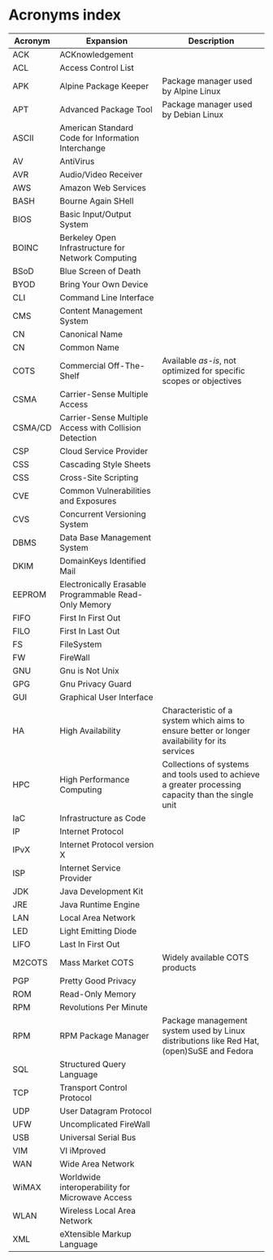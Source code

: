 # Acronyms index

| Acronym | Expansion                                              | Description                                                                                         |
| ------- | ------------------------------------------------------ | --------------------------------------------------------------------------------------------------- |
| ACK     | ACKnowledgement                                        |                                                                                                     |
| ACL     | Access Control List                                    |                                                                                                     |
| APK     | Alpine Package Keeper                                  | Package manager used by Alpine Linux                                                                |
| APT     | Advanced Package Tool                                  | Package manager used by Debian Linux                                                                |
| ASCII   | American Standard Code for Information Interchange     |                                                                                                     |
| AV      | AntiVirus                                              |                                                                                                     |
| AVR     | Audio/Video Receiver                                   |                                                                                                     |
| AWS     | Amazon Web Services                                    |                                                                                                     |
| BASH    | Bourne Again SHell                                     |                                                                                                     |
| BIOS    | Basic Input/Output System                              |                                                                                                     |
| BOINC   | Berkeley Open Infrastructure for Network Computing     |                                                                                                     |
| BSoD    | Blue Screen of Death                                   |                                                                                                     |
| BYOD    | Bring Your Own Device                                  |                                                                                                     |
| CLI     | Command Line Interface                                 |                                                                                                     |
| CMS     | Content Management System                              |                                                                                                     |
| CN      | Canonical Name                                         |                                                                                                     |
| CN      | Common Name                                            |                                                                                                     |
| COTS    | Commercial Off-The-Shelf                               | Available _as-is_, not optimized for specific scopes or objectives                                  |
| CSMA    | Carrier-Sense Multiple Access                          |                                                                                                     |
| CSMA/CD | Carrier-Sense Multiple Access with Collision Detection |                                                                                                     |
| CSP     | Cloud Service Provider                                 |                                                                                                     |
| CSS     | Cascading Style Sheets                                 |                                                                                                     |
| CSS     | Cross-Site Scripting                                   |                                                                                                     |
| CVE     | Common Vulnerabilities and Exposures                   |                                                                                                     |
| CVS     | Concurrent Versioning System                           |                                                                                                     |
| DBMS    | Data Base Management System                            |                                                                                                     |
| DKIM    | DomainKeys Identified Mail                             |                                                                                                     |
| EEPROM  | Electronically Erasable Programmable Read-Only Memory  |                                                                                                     |
| FIFO    | First In First Out                                     |                                                                                                     |
| FILO    | First In Last Out                                      |                                                                                                     |
| FS      | FileSystem                                             |                                                                                                     |
| FW      | FireWall                                               |                                                                                                     |
| GNU     | Gnu is Not Unix                                        |                                                                                                     |
| GPG     | Gnu Privacy Guard                                      |                                                                                                     |
| GUI     | Graphical User Interface                               |                                                                                                     |
| HA      | High Availability                                      | Characteristic of a system which aims to ensure better or longer availability for its services      |
| HPC     | High Performance Computing                             | Collections of systems and tools used to achieve a greater processing capacity than the single unit |
| IaC     | Infrastructure as Code                                 |                                                                                                     |
| IP      | Internet Protocol                                      |                                                                                                     |
| IPvX    | Internet Protocol version X                            |                                                                                                     |
| ISP     | Internet Service Provider                              |                                                                                                     |
| JDK     | Java Development Kit                                   |                                                                                                     |
| JRE     | Java Runtime Engine                                    |                                                                                                     |
| LAN     | Local Area Network                                     |                                                                                                     |
| LED     | Light Emitting Diode                                   |                                                                                                     |
| LIFO    | Last In First Out                                      |                                                                                                     |
| M2COTS  | Mass Market COTS                                       | Widely available COTS products                                                                      |
| PGP     | Pretty Good Privacy                                    |                                                                                                     |
| ROM     | Read-Only Memory                                       |                                                                                                     |
| RPM     | Revolutions Per Minute                                 |                                                                                                     |
| RPM     | RPM Package Manager                                    | Package management system used by Linux distributions like Red Hat, (open)SuSE and Fedora           |
| SQL     | Structured Query Language                              |                                                                                                     |
| TCP     | Transport Control Protocol                             |                                                                                                     |
| UDP     | User Datagram Protocol                                 |                                                                                                     |
| UFW     | Uncomplicated FireWall                                 |                                                                                                     |
| USB     | Universal Serial Bus                                   |                                                                                                     |
| VIM     | VI iMproved                                            |                                                                                                     |
| WAN     | Wide Area Network                                      |                                                                                                     |
| WiMAX   | Worldwide interoperability for Microwave Access        |                                                                                                     |
| WLAN    | Wireless Local Area Network                            |                                                                                                     |
| XML     | eXtensible Markup Language                             |                                                                                                     |
